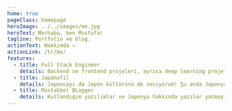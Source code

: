 ```yaml
---
home: true
pageClass: homepage
heroImage: ../../images/me.jpg
heroText: Merhaba, ben Mustafa!
tagline: Portfolio ve blog.
actionText: Hakkımda →
actionLink: /tr/me/
features:
  - title: Full Stack Engineer
    details: Backend ve frontend projeleri, ayrica deep learning projeleri.
  - title: Japanofil
    details: Japoncayı da Japon kültürünü de seviyorum! Şu anda Japonya'da yaşamaktayım ve Japonca ve buraya gelirken aldığım JASSO ve MEXT busları hakkında bilgi veriyorum.
  - title: Müstakbel BLogger
    details: Kullandığım yazılımlar ve Japonya hakkında yazılar yazmayı düşünüyorum.
---
```


<Footer />

